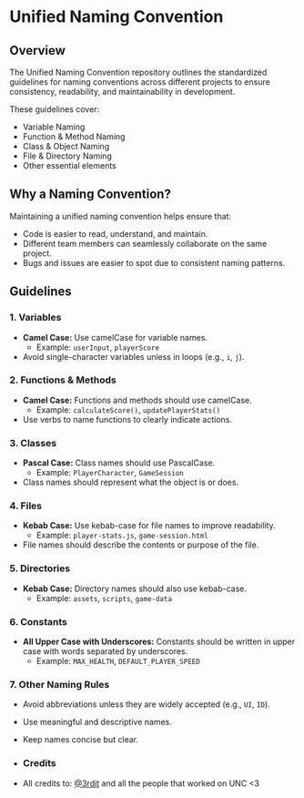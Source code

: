# Unified Naming Convention

## Overview
The Unified Naming Convention repository outlines the standardized guidelines for naming conventions across different projects to ensure consistency, readability, and maintainability in development.

These guidelines cover:
- Variable Naming
- Function & Method Naming
- Class & Object Naming
- File & Directory Naming
- Other essential elements

## Why a Naming Convention?
Maintaining a unified naming convention helps ensure that:
- Code is easier to read, understand, and maintain.
- Different team members can seamlessly collaborate on the same project.
- Bugs and issues are easier to spot due to consistent naming patterns.
  
## Guidelines

### 1. **Variables**
- **Camel Case:** Use camelCase for variable names.
  - Example: `userInput`, `playerScore`
- Avoid single-character variables unless in loops (e.g., `i`, `j`).
  
### 2. **Functions & Methods**
- **Camel Case:** Functions and methods should use camelCase.
  - Example: `calculateScore()`, `updatePlayerStats()`
- Use verbs to name functions to clearly indicate actions.

### 3. **Classes**
- **Pascal Case:** Class names should use PascalCase.
  - Example: `PlayerCharacter`, `GameSession`
- Class names should represent what the object is or does.

### 4. **Files**
- **Kebab Case:** Use kebab-case for file names to improve readability.
  - Example: `player-stats.js`, `game-session.html`
- File names should describe the contents or purpose of the file.

### 5. **Directories**
- **Kebab Case:** Directory names should also use kebab-case.
  - Example: `assets`, `scripts`, `game-data`
  
### 6. **Constants**
- **All Upper Case with Underscores:** Constants should be written in upper case with words separated by underscores.
  - Example: `MAX_HEALTH`, `DEFAULT_PLAYER_SPEED`
  
### 7. **Other Naming Rules**
- Avoid abbreviations unless they are widely accepted (e.g., `UI`, `ID`).
- Use meaningful and descriptive names.
- Keep names concise but clear.

- ### Credits

- All credits to: [@3rdit](https://github.com/3rdit) and all the people that worked on UNC <3
